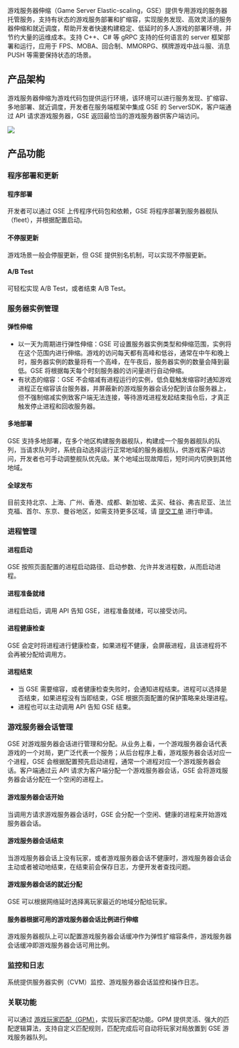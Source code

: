 游戏服务器伸缩（Game Server Elastic-scaling，GSE）提供专用游戏的服务器托管服务，支持有状态的游戏服务部署和扩缩容，实现服务发现、高效灵活的服务器伸缩和就近调度，帮助开发者快速构建稳定、低延时的多人游戏的部署环境，并节约大量的运维成本。支持 C++、C# 等 gRPC 支持的任何语言的 server 框架部署和运行，应用于 FPS、MOBA、回合制、MMORPG、棋牌游戏中战斗服、消息 PUSH 等需要保持状态的场景。



## 产品架构 
游戏服务器伸缩为游戏代码包提供运行环境，该环境可以进行服务发现、扩缩容、多地部署、就近调度，开发者在服务端框架中集成 GSE 的 ServerSDK，客户端通过 API 请求游戏服务器，GSE 返回最恰当的游戏服务器供客户端访问。

![](https://main.qcloudimg.com/raw/8961e76121c6619588e5ce8404bc4cb9.png)


## 产品功能 

### 程序部署和更新 

#### 程序部署
开发者可以通过 GSE 上传程序代码包和依赖，GSE 将程序部署到服务器舰队（fleet），并根据配置启动。

#### 不停服更新
游戏场景一般会停服更新，但 GSE 提供别名机制，可以实现不停服更新。

#### A/B Test
可轻松实现 A/B Test，或者结束 A/B Test。



### 服务器实例管理 

#### 弹性伸缩 
- 以一天为周期进行弹性伸缩：GSE 可设置服务器实例类型和伸缩范围，实例将在这个范围内进行伸缩。游戏的访问每天都有高峰和低谷，通常在中午和晚上时，服务器实例的数量将有一个高峰，在午夜后，服务器实例的数量会降到最低。GSE 将根据每天每个时刻服务器的访问量进行自动伸缩。 
- 有状态的缩容：GSE 不会缩减有进程运行的实例，低负载触发缩容时通知游戏进程正在缩容该台服务器，并屏蔽新的游戏服务器会话分配到该台服务器上，但不强制缩减实例致客户端无法连接，等待游戏进程发起结束指令后，才真正触发停止进程和回收服务器。


#### 多地部署
GSE 支持多地部署，在多个地区构建服务器舰队，构建成一个服务器舰队的队列，当请求队列时，系统自动选择运行正常地域的服务器舰队，供游戏客户端访问，开发者也可手动调整舰队优先级。某个地域出现故障后，短时间内切换到其他地域。

#### 全球发布 
目前支持北京、上海、广州、香港、成都、新加坡、孟买、硅谷、弗吉尼亚、法兰克福、首尔、东京、曼谷地区，如需支持更多区域，请 [提交工单](https://console.cloud.tencent.com/workorder/category ) 进行申请。


### 进程管理 
#### 进程启动  
GSE 按照页面配置的进程启动路径、启动参数、允许并发进程数，从而启动进程。

#### 进程准备就绪  
进程启动后，调用 API 告知 GSE，进程准备就绪，可以接受访问。

#### 进程健康检查  
GSE 会定时将进程进行健康检查，如果进程不健康，会屏蔽进程，且该进程将不会再被分配给调用方。

#### 进程结束  
- 当 GSE 需要缩容，或者健康检查失败时，会通知进程结束。进程可以选择是否结束，如果进程没有当即结束，GSE 根据页面配置的保护策略来处理进程。
- 进程也可以主动调用 API 告知 GSE 结束。

### 游戏服务器会话管理
GSE 对游戏服务器会话进行管理和分配。从业务上看，一个游戏服务器会话代表游戏的一个对局，更广泛代表一个服务；从后台程序上看，游戏服务器会话对应一个进程，GSE 会根据配置预先启动进程，通常一个进程对应一个游戏服务器会话。客户端通过云 API 请求为客户端分配一个游戏服务器会话，GSE 会将游戏服务器会话分配在一个空闲的进程上。

#### 游戏服务器会话开始    
当调用方请求游戏服务器会话时，GSE 会分配一个空闲、健康的进程来开始游戏服务器会话。

#### 游戏服务器会话结束  
当游戏服务器会话上没有玩家，或者游戏服务器会话不健康时，游戏服务器会话会主动或者被动地结束，在结束前会保存日志，方便开发者查找问题。

#### 游戏服务器会话的就近分配  
GSE 可以根据网络延时选择离玩家最近的地域分配给玩家。

#### 服务器根据可用的游戏服务器会话比例进行伸缩  
游戏服务器舰队上可以配置游戏服务器会话缓冲作为弹性扩缩容条件，游戏服务器会话缓冲即游戏服务器会话可用比例。


### 监控和日志 
系统提供服务器实例（CVM）监控、游戏服务器会话监控和操作日志。


### 关联功能

可以通过 [游戏玩家匹配（GPM）](https://cloud.tencent.com/document/product/1294/48282)，实现玩家匹配功能。GPM 提供灵活、强大的匹配逻辑算法，支持自定义匹配规则，匹配完成后可自动将玩家对局放置到 GSE 游戏服务器队列。
